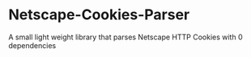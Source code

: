 # Netscape-Cookies-Parser

A small light weight library that parses Netscape HTTP Cookies with 0 dependencies
